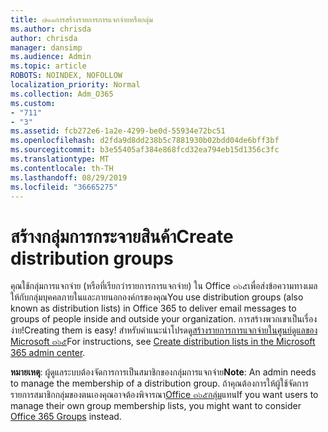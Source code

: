 ```yaml
---
title: ๗๑๑การสร้างรายการการแจกจ่ายหรือกลุ่ม
ms.author: chrisda
author: chrisda
manager: dansimp
ms.audience: Admin
ms.topic: article
ROBOTS: NOINDEX, NOFOLLOW
localization_priority: Normal
ms.collection: Adm_O365
ms.custom:
- "711"
- "3"
ms.assetid: fcb272e6-1a2e-4299-be0d-55934e72bc51
ms.openlocfilehash: d2fda9d8dd238b5c7881930b02bdd04de6bff3bf
ms.sourcegitcommit: b3e55405af384e868fcd32ea794eb15d1356c3fc
ms.translationtype: MT
ms.contentlocale: th-TH
ms.lasthandoff: 08/29/2019
ms.locfileid: "36665275"
---
```

# <a name="create-distribution-groups"></a><span data-ttu-id="246e2-102">สร้างกลุ่มการกระจายสินค้า</span><span class="sxs-lookup"><span data-stu-id="246e2-102">Create distribution groups</span></span>

<span data-ttu-id="246e2-103">คุณใช้กลุ่มการแจกจ่าย (หรือที่เรียกว่ารายการการแจกจ่าย) ใน Office ๓๖๕เพื่อส่งข้อความทางเมลให้กับกลุ่มบุคคลภายในและภายนอกองค์กรของคุณ</span><span class="sxs-lookup"><span data-stu-id="246e2-103">You use distribution groups (also known as distribution lists) in Office 365 to deliver email messages to groups of people inside and outside your organization.</span></span> <span data-ttu-id="246e2-104">การสร้างพวกเขาเป็นเรื่องง่าย!</span><span class="sxs-lookup"><span data-stu-id="246e2-104">Creating them is easy!</span></span> <span data-ttu-id="246e2-105">สำหรับคำแนะนำโปรดดู[สร้างรายการการแจกจ่ายในศูนย์ดูแลของ Microsoft ๓๖๕](https://support.office.com/article/b1ffe755-59e5-4369-826d-825f145a8400)</span><span class="sxs-lookup"><span data-stu-id="246e2-105">For instructions, see [Create distribution lists in the Microsoft 365 admin center](https://support.office.com/article/b1ffe755-59e5-4369-826d-825f145a8400).</span></span>

<span data-ttu-id="246e2-106">**หมายเหตุ**: ผู้ดูแลระบบต้องจัดการการเป็นสมาชิกของกลุ่มการแจกจ่าย</span><span class="sxs-lookup"><span data-stu-id="246e2-106">**Note**: An admin needs to manage the membership of a distribution group.</span></span> <span data-ttu-id="246e2-107">ถ้าคุณต้องการให้ผู้ใช้จัดการรายการสมาชิกกลุ่มของตนเองคุณอาจต้องพิจารณา[Office ๓๖๕กลุ่ม](https://support.office.com/article/b565caa1-5c40-40ef-9915-60fdb2d97fa2)แทน</span><span class="sxs-lookup"><span data-stu-id="246e2-107">If you want users to manage their own group membership lists, you might want to consider [Office 365 Groups](https://support.office.com/article/b565caa1-5c40-40ef-9915-60fdb2d97fa2) instead.</span></span>
